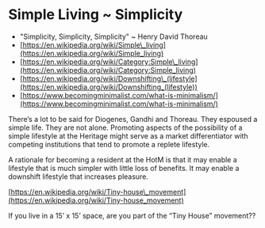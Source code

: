 # Simple Living ~ Simplicity

* "Simplicity, Simplicity, Simplicity" ~ Henry David Thoreau
* [https://en.wikipedia.org/wiki/Simple\_living](https://en.wikipedia.org/wiki/Simple_living)
* [https://en.wikipedia.org/wiki/Category:Simple\_living](https://en.wikipedia.org/wiki/Category:Simple_living)
* [https://en.wikipedia.org/wiki/Downshifting\_(lifestyle](https://en.wikipedia.org/wiki/Downshifting_(lifestyle))
* [https://www.becomingminimalist.com/what-is-minimalism/](https://www.becomingminimalist.com/what-is-minimalism/)

There’s a lot to be said for Diogenes, Gandhi and Thoreau. They espoused a simple life. They are not alone. Promoting aspects of the possibility of a simple lifestyle at the Heritage might serve as a market differentiator with competing institutions that tend to promote a replete lifestyle.

A rationale for becoming a resident at the HotM is that it may enable a lifestyle that is much simpler with little loss of benefits. It may enable a downshift lifestyle that increases pleasure.

[https://en.wikipedia.org/wiki/Tiny-house\_movement](https://en.wikipedia.org/wiki/Tiny-house_movement)

If you live in a 15’ x 15’ space, are you part of the “Tiny House” movement??

